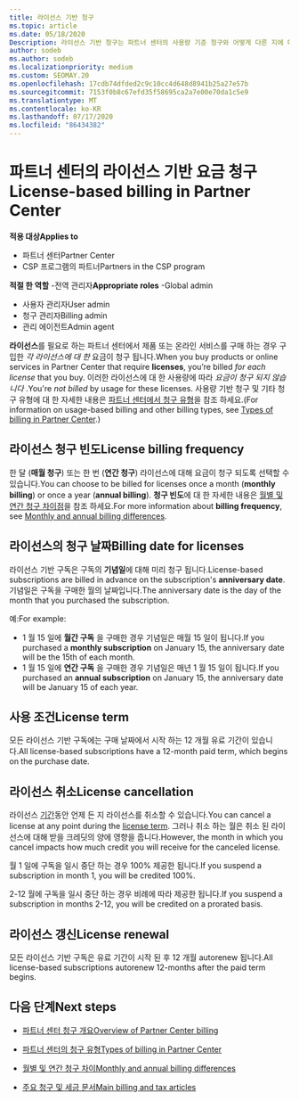 ```yaml
---
title: 라이선스 기반 청구
ms.topic: article
ms.date: 05/18/2020
Description: 라이선스 기반 청구는 파트너 센터의 사용량 기준 청구와 어떻게 다른 지에 대해 알아봅니다 (라이선스 사용이 아닌 라이선스 별로 청구 되는 방법 포함).
author: sodeb
ms.author: sodeb
ms.localizationpriority: medium
ms.custom: SEOMAY.20
ms.openlocfilehash: 17cdb74dfded2c9c10cc4d648d8941b25a27e57b
ms.sourcegitcommit: 7153f0b8c67efd35f58695ca2a7e00e70da1c5e9
ms.translationtype: MT
ms.contentlocale: ko-KR
ms.lasthandoff: 07/17/2020
ms.locfileid: "86434382"
---
```

# <a name="license-based-billing-in-partner-center"></a><span data-ttu-id="956a9-103">파트너 센터의 라이선스 기반 요금 청구</span><span class="sxs-lookup"><span data-stu-id="956a9-103">License-based billing in Partner Center</span></span>

<span data-ttu-id="956a9-104">**적용 대상**</span><span class="sxs-lookup"><span data-stu-id="956a9-104">**Applies to**</span></span>

- <span data-ttu-id="956a9-105">파트너 센터</span><span class="sxs-lookup"><span data-stu-id="956a9-105">Partner Center</span></span>
- <span data-ttu-id="956a9-106">CSP 프로그램의 파트너</span><span class="sxs-lookup"><span data-stu-id="956a9-106">Partners in the CSP program</span></span>

<span data-ttu-id="956a9-107">**적절 한 역할** -전역 관리자</span><span class="sxs-lookup"><span data-stu-id="956a9-107">**Appropriate roles** -Global admin</span></span>
- <span data-ttu-id="956a9-108">사용자 관리자</span><span class="sxs-lookup"><span data-stu-id="956a9-108">User admin</span></span>
- <span data-ttu-id="956a9-109">청구 관리자</span><span class="sxs-lookup"><span data-stu-id="956a9-109">Billing admin</span></span>
- <span data-ttu-id="956a9-110">관리 에이전트</span><span class="sxs-lookup"><span data-stu-id="956a9-110">Admin agent</span></span>

<span data-ttu-id="956a9-111">**라이선스**를 필요로 하는 파트너 센터에서 제품 또는 온라인 서비스를 구매 하는 경우 구입한 *각 라이선스에 대 한* 요금이 청구 됩니다.</span><span class="sxs-lookup"><span data-stu-id="956a9-111">When you buy products or online services in Partner Center that require **licenses**, you’re billed *for each license* that you buy.</span></span> <span data-ttu-id="956a9-112">이러한 라이선스에 대 한 사용량에 따라 *요금이 청구 되지 않습니다* .</span><span class="sxs-lookup"><span data-stu-id="956a9-112">You're *not billed* by usage for these licenses.</span></span> <span data-ttu-id="956a9-113">사용량 기반 청구 및 기타 청구 유형에 대 한 자세한 내용은 [파트너 센터에서 청구 유형](billing-different-types.md)을 참조 하세요.</span><span class="sxs-lookup"><span data-stu-id="956a9-113">(For information on usage-based billing and other billing types, see [Types of billing in Partner Center](billing-different-types.md).)</span></span>

## <a name="license-billing-frequency"></a><span data-ttu-id="956a9-114">라이선스 청구 빈도</span><span class="sxs-lookup"><span data-stu-id="956a9-114">License billing frequency</span></span>

<span data-ttu-id="956a9-115">한 달 (**매월 청구**) 또는 한 번 (**연간 청구**) 라이선스에 대해 요금이 청구 되도록 선택할 수 있습니다.</span><span class="sxs-lookup"><span data-stu-id="956a9-115">You can choose to be billed for licenses once a month (**monthly billing**) or once a year (**annual billing**).</span></span> <span data-ttu-id="956a9-116">**청구 빈도**에 대 한 자세한 내용은 [월별 및 연간 청구 차이점](billing-annual-monthly.md)을 참조 하세요.</span><span class="sxs-lookup"><span data-stu-id="956a9-116">For more information about **billing frequency**, see [Monthly and annual billing differences](billing-annual-monthly.md).</span></span>

## <a name="billing-date-for-licenses"></a><span data-ttu-id="956a9-117">라이선스의 청구 날짜</span><span class="sxs-lookup"><span data-stu-id="956a9-117">Billing date for licenses</span></span>

<span data-ttu-id="956a9-118">라이선스 기반 구독은 구독의 **기념일**에 대해 미리 청구 됩니다.</span><span class="sxs-lookup"><span data-stu-id="956a9-118">License-based subscriptions are billed in advance on the subscription's **anniversary date**.</span></span> <span data-ttu-id="956a9-119">기념일은 구독을 구매한 월의 날짜입니다.</span><span class="sxs-lookup"><span data-stu-id="956a9-119">The anniversary date is the day of the month that you purchased the subscription.</span></span>

<span data-ttu-id="956a9-120">예:</span><span class="sxs-lookup"><span data-stu-id="956a9-120">For example:</span></span>

- <span data-ttu-id="956a9-121">1 월 15 일에 **월간 구독** 을 구매한 경우 기념일은 매월 15 일이 됩니다.</span><span class="sxs-lookup"><span data-stu-id="956a9-121">If you purchased a **monthly subscription** on January 15, the anniversary date will be the 15th of each month.</span></span>
- <span data-ttu-id="956a9-122">1 월 15 일에 **연간 구독** 을 구매한 경우 기념일은 매년 1 월 15 일이 됩니다.</span><span class="sxs-lookup"><span data-stu-id="956a9-122">If you purchased an **annual subscription** on January 15, the anniversary date will be January 15 of each year.</span></span>

## <a name="license-term"></a><span data-ttu-id="956a9-123">사용 조건</span><span class="sxs-lookup"><span data-stu-id="956a9-123">License term</span></span>

<span data-ttu-id="956a9-124">모든 라이선스 기반 구독에는 구매 날짜에서 시작 하는 12 개월 유료 기간이 있습니다.</span><span class="sxs-lookup"><span data-stu-id="956a9-124">All license-based subscriptions have a 12-month paid term, which begins on the purchase date.</span></span>

## <a name="license-cancellation"></a><span data-ttu-id="956a9-125">라이선스 취소</span><span class="sxs-lookup"><span data-stu-id="956a9-125">License cancellation</span></span>

<span data-ttu-id="956a9-126">라이선스 [기간](#license-term)동안 언제 든 지 라이선스를 취소할 수 있습니다.</span><span class="sxs-lookup"><span data-stu-id="956a9-126">You can cancel a license at any point during the [license term](#license-term).</span></span> <span data-ttu-id="956a9-127">그러나 취소 하는 월은 취소 된 라이선스에 대해 받을 크레딧의 양에 영향을 줍니다.</span><span class="sxs-lookup"><span data-stu-id="956a9-127">However, the month in which you cancel impacts how much credit you will receive for the canceled license.</span></span>

<span data-ttu-id="956a9-128">월 1 일에 구독을 일시 중단 하는 경우 100% 제공한 됩니다.</span><span class="sxs-lookup"><span data-stu-id="956a9-128">If you suspend a subscription in month 1, you will be credited 100%.</span></span>

<span data-ttu-id="956a9-129">2-12 월에 구독을 일시 중단 하는 경우 비례에 따라 제공한 됩니다.</span><span class="sxs-lookup"><span data-stu-id="956a9-129">If you suspend a subscription in months 2-12, you will be credited on a prorated basis.</span></span>

## <a name="license-renewal"></a><span data-ttu-id="956a9-130">라이선스 갱신</span><span class="sxs-lookup"><span data-stu-id="956a9-130">License renewal</span></span>

<span data-ttu-id="956a9-131">모든 라이선스 기반 구독은 유료 기간이 시작 된 후 12 개월 autorenew 됩니다.</span><span class="sxs-lookup"><span data-stu-id="956a9-131">All license-based subscriptions autorenew 12-months after the paid term begins.</span></span>

## <a name="next-steps"></a><span data-ttu-id="956a9-132">다음 단계</span><span class="sxs-lookup"><span data-stu-id="956a9-132">Next steps</span></span>

- [<span data-ttu-id="956a9-133">파트너 센터 청구 개요</span><span class="sxs-lookup"><span data-stu-id="956a9-133">Overview of Partner Center billing</span></span>](billing-basics.md)

- [<span data-ttu-id="956a9-134">파트너 센터의 청구 유형</span><span class="sxs-lookup"><span data-stu-id="956a9-134">Types of billing in Partner Center</span></span>](billing-different-types.md)

- [<span data-ttu-id="956a9-135">월별 및 연간 청구 차이</span><span class="sxs-lookup"><span data-stu-id="956a9-135">Monthly and annual billing differences</span></span>](billing-annual-monthly.md)

- [<span data-ttu-id="956a9-136">주요 청구 및 세금 문서</span><span class="sxs-lookup"><span data-stu-id="956a9-136">Main billing and tax articles</span></span>](billing.md)
